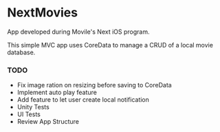 # NextMovies
App developed during Movile's Next iOS program.

This simple MVC app uses CoreData to manage a CRUD of a local movie database.

### TODO
 - Fix image ration on resizing before saving to CoreData
 - Implement auto play feature
 - Add feature to let user create local notification
 - Unity Tests
 - UI Tests
 - Review App Structure
